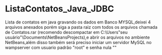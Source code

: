 # ListaContatos_Java_JDBC
Lista de contatos em java gravando os dados em Banco MYSQL,deixei 4 arquivos anexados porém siga a pasta raiz com todos os arquivos chamada de Contatos.rar (recomendo descompactar em C:\Users\"seu usuário"\Documents\NetBeansProjects),e abrir os arquivos no ambiente NetBeans,além disso também será preciso iniciar um servidor MySQL no wampserver com usuario padrão "root" e senha nula ""
